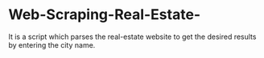 # Web-Scraping-Real-Estate-
It is a script which parses the real-estate website to get the desired results by entering the city name.
